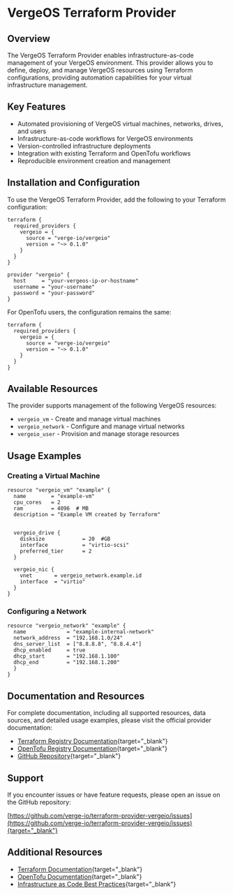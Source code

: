 # VergeOS Terraform Provider

## Overview

The VergeOS Terraform Provider enables infrastructure-as-code management of your VergeOS environment. This provider allows you to define, deploy, and manage VergeOS resources using Terraform configurations, providing automation capabilities for your virtual infrastructure management.

## Key Features

- Automated provisioning of VergeOS virtual machines, networks, drives, and users
- Infrastructure-as-code workflows for VergeOS environments
- Version-controlled infrastructure deployments
- Integration with existing Terraform and OpenTofu workflows
- Reproducible environment creation and management

## Installation and Configuration

To use the VergeOS Terraform Provider, add the following to your Terraform configuration:

```hcl
terraform {
  required_providers {
    vergeio = {
      source = "verge-io/vergeio"
      version = "~> 0.1.0"
    }
  }
}

provider "vergeio" {
  host     = "your-vergeos-ip-or-hostname"
  username = "your-username"
  password = "your-password"
}
```

For OpenTofu users, the configuration remains the same:

```hcl
terraform {
  required_providers {
    vergeio = {
      source = "verge-io/vergeio"
      version = "~> 0.1.0"
    }
  }
}
```

## Available Resources

The provider supports management of the following VergeOS resources:

- `vergeio_vm` - Create and manage virtual machines
- `vergeio_network` - Configure and manage virtual networks
- `vergeio_user` - Provision and manage storage resources

## Usage Examples

### Creating a Virtual Machine

```hcl
resource "vergeio_vm" "example" {
  name        = "example-vm"
  cpu_cores   = 2
  ram         = 4096  # MB
  description = "Example VM created by Terraform"

  
  vergeio_drive {
    disksize            = 20  #GB
    interface           = "virtio-scsi"
    preferred_tier      = 2
  }
  
  vergeio_nic {
    vnet       = vergeio_network.example.id
    interface  = "virtio"
  }
}
```

### Configuring a Network

```hcl
resource "vergeio_network" "example" {
  name             = "example-internal-network"
  network_address  = "192.168.1.0/24"
  dns_server_list  = ["8.8.8.8", "8.8.4.4"]
  dhcp_enabled     = true
  dhcp_start       = "192.168.1.100"
  dhcp_end         = "192.168.1.200"
  }
}
```

## Documentation and Resources

For complete documentation, including all supported resources, data sources, and detailed usage examples, please visit the official provider documentation:

- [Terraform Registry Documentation](https://registry.terraform.io/providers/verge-io/vergeio/latest/docs){target="_blank"}
- [OpenTofu Registry Documentation](https://search.opentofu.org/provider/verge-io/vergeio/latest){target="_blank"}
- [GitHub Repository](https://github.com/verge-io/terraform-provider-vergeio){target="_blank"}

## Support

If you encounter issues or have feature requests, please open an issue on the GitHub repository:

[https://github.com/verge-io/terraform-provider-vergeio/issues](https://github.com/verge-io/terraform-provider-vergeio/issues){target="_blank"}

## Additional Resources

- [Terraform Documentation](https://developer.hashicorp.com/terraform/docs){target="_blank"}
- [OpenTofu Documentation](https://opentofu.org/docs/){target="_blank"}
- [Infrastructure as Code Best Practices](https://www.hashicorp.com/resources/what-is-infrastructure-as-code){target="_blank"}
